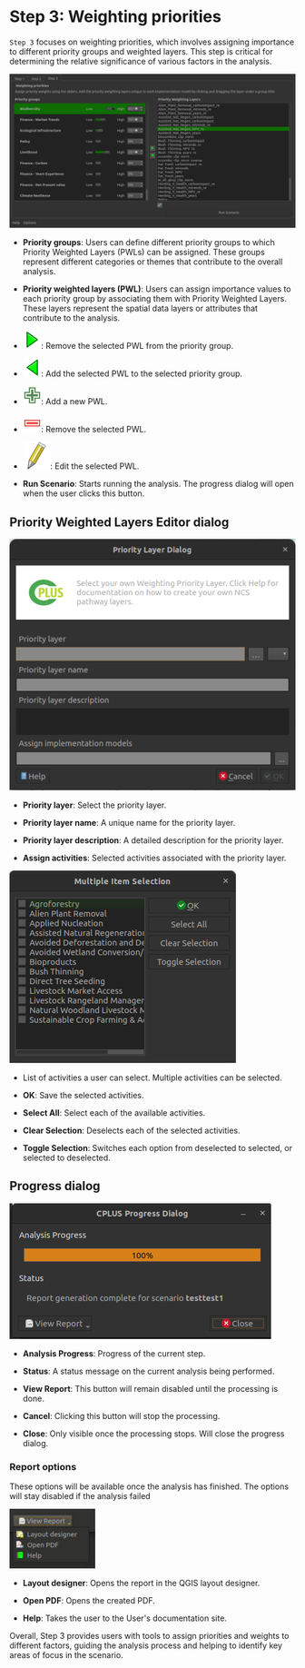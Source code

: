 # Step 3: Weighting priorities

`Step 3` focuses on weighting priorities, which involves assigning importance to different priority groups and weighted layers. This step is critical for determining the relative significance of various factors in the analysis.

![UI Step 3](img/manual-step3.png)

- **Priority groups**: Users can define different priority groups to which Priority Weighted Layers (PWLs) can be assigned. These groups represent different categories or themes that contribute to the overall analysis.

- **Priority weighted layers (PWL)**: Users can assign importance values to each priority group by associating them with Priority Weighted Layers. These layers represent the spatial data layers or attributes that contribute to the analysis.

- ![right arrow](img/cplus_right_arrow.svg): Remove the selected PWL from the priority group.

- ![left arrow](img/cplus_left_arrow.svg): Add the selected PWL to the selected priority group.

- ![add button](img/symbologyAdd.svg): Add a new PWL.

- ![remove button](img/symbologyRemove.svg): Remove the selected PWL.

- ![edit button](img/mActionToggleEditing.svg): Edit the selected PWL.

- **Run Scenario**: Starts running the analysis. The progress dialog will open when the user clicks this button.

## Priority Weighted Layers Editor dialog

![UI Priority layer dialog](img/manual-priority-layer-dialog.png)

- **Priority layer**: Select the priority layer.

- **Priority layer name**: A unique name for the priority layer.

- **Priority layer description**: A detailed description for the priority layer.

- **Assign activities**: Selected activities associated with the priority layer.


![UI Priority layer dialog](img/manual-pwl-selection.png)

- List of activities a user can select. Multiple activities can be selected.

- **OK**: Save the selected activities.

- **Select All**: Select each of the available activities.

- **Clear Selection**: Deselects each of the selected activities.

- **Toggle Selection**: Switches each option from deselected to selected, or selected to deselected.

## Progress dialog

![Progress dialog](img/manual-processing-dialog.png)

- **Analysis Progress**: Progress of the current step.

- **Status**: A status message on the current analysis being performed.

- **View Report**: This button will remain disabled until the processing is done.

- **Cancel**: Clicking this button will stop the processing.

- **Close**: Only visible once the processing stops. Will close the progress dialog.

### Report options

These options will be available once the analysis has finished. The options will stay disabled if the analysis failed

![Report options](img/manual-report-options.png)

- **Layout designer**: Opens the report in the QGIS layout designer.

- **Open PDF**: Opens the created PDF.

- **Help**: Takes the user to the User's documentation site.

Overall, Step 3 provides users with tools to assign priorities and weights to different factors, guiding the analysis process and helping to identify key areas of focus in the scenario.
